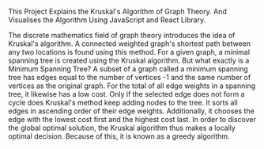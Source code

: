 This Project Explains the Kruskal's Algorithm of Graph Theory. 
And Visualises the Algorithm Using JavaScript and React Library.

The discrete mathematics field of graph theory introduces the idea of Kruskal's algorithm. A connected weighted graph's shortest path between any two locations is found using this method. For a given graph, a minimal spanning tree is created using the Kruskal algorithm. But what exactly is a Minimum Spanning Tree? A subset of a graph called a minimum spanning tree has edges equal to the number of vertices -1 and the same number of vertices as the original graph. For the total of all edge weights in a spanning tree, it likewise has a low cost.
Only if the selected edge does not form a cycle does Kruskal's method keep adding nodes to the tree. It sorts all edges in ascending order of their edge weights. Additionally, it chooses the edge with the lowest cost first and the highest cost last. In order to discover the global optimal solution, the Kruskal algorithm thus makes a locally optimal decision. Because of this, it is known as a greedy algorithm.

